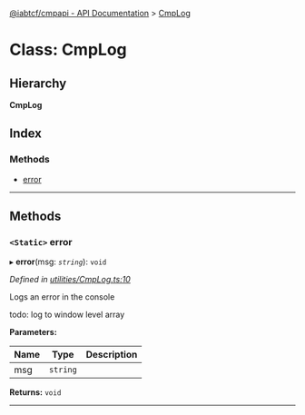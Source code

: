 [@iabtcf/cmpapi - API Documentation](../README.md) > [CmpLog](../classes/cmplog.md)

# Class: CmpLog

## Hierarchy

**CmpLog**

## Index

### Methods

* [error](cmplog.md#error)

---

## Methods

<a id="error"></a>

### `<Static>` error

▸ **error**(msg: *`string`*): `void`

*Defined in [utilities/CmpLog.ts:10](https://github.com/chrispaterson/iabtcf/blob/a518601/modules/cmpapi/src/utilities/CmpLog.ts#L10)*

Logs an error in the console

todo: log to window level array

**Parameters:**

| Name | Type | Description |
| ------ | ------ | ------ |
| msg | `string` |   |

**Returns:** `void`

___

